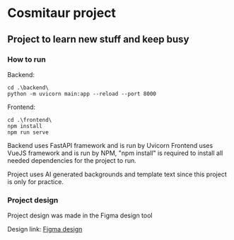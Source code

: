# Cosmitaur project

## Project to learn new stuff and keep busy

### How to run

Backend:
```
cd .\backend\
python -m uvicorn main:app --reload --port 8000
```

Frontend: 
```
cd .\frontend\
npm install
npm run serve
```

Backend uses FastAPI framework and is run by Uvicorn
Frontend uses VueJS framework and is run by NPM, "npm install" is required to install all needed dependencies for the project to run.

Project uses AI generated backgrounds and template text since this project is only for practice.

### Project design
Project design was made in the Figma design tool

Design link: [Figma design](https://www.figma.com/design/5x1tUA9hLqVmTixyLumCUE/Project-TAOR?node-id=3-4&t=JYpj4p5TanQUr7KK-0)